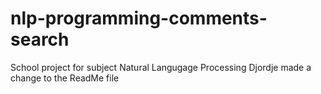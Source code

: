 # nlp-programming-comments-search
School project for subject Natural Langugage Processing
Djordje made a change to the ReadMe file
